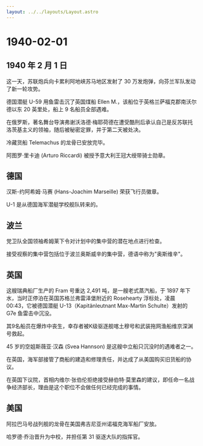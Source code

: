 ```yaml
---
layout: ../../layouts/Layout.astro
---
```


# 1940-02-01

## 1940 年 2 月 1 日

这一天，苏联炮兵向卡累利阿地峡苏马地区发射了 30
万发炮弹，向芬兰军队发动了新一轮攻势。

德国潜艇 U-59 用鱼雷击沉了英国煤船 Ellen
M.，该船位于英格兰萨福克郡南沃尔德以东 20 英里处，船上 9
名船员全部遇难。

在俄罗斯，著名舞台导演弗谢沃洛德·梅耶荷德在遭受酷刑后承认自己是反苏联托洛茨基主义的领袖，随后被秘密定罪，并于第二天被处决。

冷藏货船 Telemachus 的龙骨已安放完毕。

阿图罗·里卡迪 (Arturo Riccardi) 被授予意大利王冠大绶带骑士勋章。

## 德国

汉斯-约阿希姆·马赛 (Hans-Joachim Marseille) 荣获飞行员徽章。

U-1 是从德国海军潜艇学校舰队转来的。

## 波兰

党卫队全国领袖希姆莱下令对计划中的集中营的潜在地点进行检查。

接受视察的集中营包括位于波兰奥斯威辛的集中营，德语中称为"奥斯维辛"。

## 英国

这艘瑞典船厂生产的 Fram 号重达 2,491 吨，是一艘老式蒸汽船，于 1897
年下水，当时正停泊在英国苏格兰弗雷泽堡附近的 Rosehearty 浮标处，凌晨
00:43，它被德国潜艇 U-13（Kapitänleutnant Max-Martin Schulte）发射的 G7e
鱼雷击中沉没。

其9名船员在爆炸中丧生，幸存者被K级驱逐舰喀土穆号和武装拖网渔船维京深渊号救起。

45 岁的空姐斯薇亚·汉森 (Svea Hannson) 是这艘中立船只沉没时的遇难者之一。

在英国，海军部接管了商船的建造和修理责任，并达成了从美国购买旧货船的协议。

在英国下议院，首相内维尔·张伯伦拒绝接受赫伯特·莫里森的建议，即任命一名战争经济部长，理由是这个职位不会做任何已经完成的事情。

## 美国

阿拉巴马号战列舰的龙骨在美国弗吉尼亚州诺福克海军船厂安放。

哈罗德·乔治晋升为中校，并担任第 31 驱逐大队的指挥官。